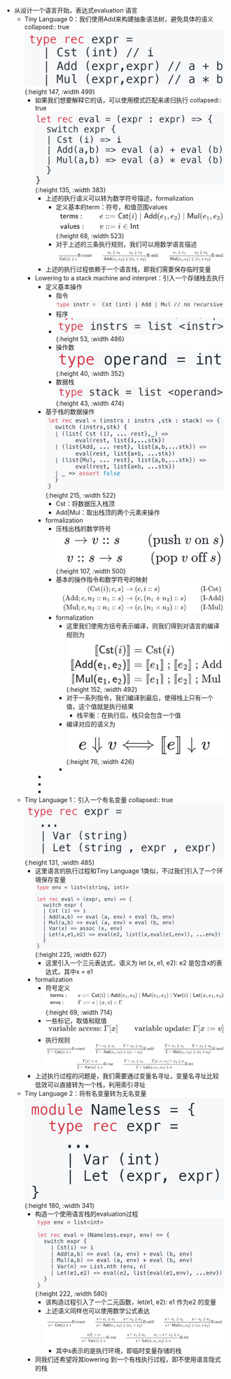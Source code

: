 - 从设计一个语言开始，表达式evaluation 语言
	- Tiny Language 0：我们使用Add来构建抽象语法树，避免具体的语义
	  collapsed:: true
	  ![image.png](../assets/image_1668603424226_0.png){:height 147, :width 499}
		- 如果我们想要解释它的话，可以使用模式匹配来递归执行
		  collapsed:: true
		  ![image.png](../assets/image_1668603512443_0.png){:height 135, :width 383}
			- 上述的执行语义可以转为数学符号描述，formalization
				- 定义基本的term：符号，和值范围values
				  ![image.png](../assets/image_1668603567971_0.png){:height 68, :width 523}
				- 对于上述的三条执行规则，我们可以用数学语言描述
				  ![image.png](../assets/image_1668603598358_0.png)
			- 上述的执行过程依赖于一个语言栈，即我们需要保存临时变量
		- Lowering to a stack machine and interpret：引入一个存储栈去执行
			- 定义基本操作
				- 指令
				  ![image.png](../assets/image_1668603924453_0.png)
				- 程序
				- ![image.png](../assets/image_1668603932922_0.png){:height 53, :width 486}
				- 操作数
				  ![image.png](../assets/image_1668603950876_0.png){:height 40, :width 352}
				- 数据栈
				  ![image.png](../assets/image_1668603960302_0.png){:height 43, :width 474}
			- 基于栈的数据操作
			  ![image.png](../assets/image_1668603999064_0.png){:height 215, :width 522}
				- Cst：将数据压入栈顶
				- Add|Mul：取出栈顶的两个元素来操作
			- formalization
				- 压栈出栈的数学符号
				  ![image.png](../assets/image_1668604078599_0.png){:height 107, :width 500}
				- 基本的操作指令和数学符号的映射
				  ![image.png](../assets/image_1668604138573_0.png)
				- formalization
					- 这里我们使用方括号表示编译，则我们得到对语言的编译规则为
					  ![image.png](../assets/image_1668604312038_0.png){:height 152, :width 492}
					- 对于一系列指令，我们编译到最后，使得栈上只有一个值，这个值就是执行结果
						- 栈平衡：在执行后，栈只会包含一个值
					- 编译对应的语义为
					  ![image.png](../assets/image_1668604358664_0.png){:height 76, :width 426}
					-
			-
			-
			-
	- Tiny Language 1：引入一个有名变量
	  collapsed:: true
	  ![image.png](../assets/image_1668604479634_0.png){:height 131, :width 485}
		- 这里语言的执行过程和Tiny Language 1类似，不过我们引入了一个环境保存变量
		  ![image.png](../assets/image_1668604519543_0.png){:height 225, :width 627}
			- 这里引入一个三元表达式，语义为 let (x, e1, e2): e2 是包含x的表达式，其中x = e1
		- formalization
			- 符号定义
			   ![image.png](../assets/image_1668604633013_0.png){:height 69, :width 714}
			- 一些标记，取值和赋值
			  ![image.png](../assets/image_1668604663879_0.png)
			- 执行规则
			  ![image.png](../assets/image_1668604684075_0.png)
		- 上述执行过程的问题是，我们需要通过变量名寻址，变量名寻址比较低效可以直接转为一个栈，利用索引寻址
	- Tiny  Language 2：将有名变量转为无名变量
	  ![image.png](../assets/image_1668604799970_0.png){:height 180, :width 341}
		- 构造一个使用语言栈的evaluation过程
		  ![image.png](../assets/image_1668604832943_0.png){:height 222, :width 580}
			- 该构造过程引入了一个二元函数，let(e1, e2): e1 作为e2 的变量
			- 上述语义同样也可以使用数学公式表达
			  ![image.png](../assets/image_1668686694067_0.png)
				- 其中s表示的是执行环境，即临时变量存储的栈
		- 同我们还希望将其lowering 到一个有栈执行过程，即不使用语言隐式的栈